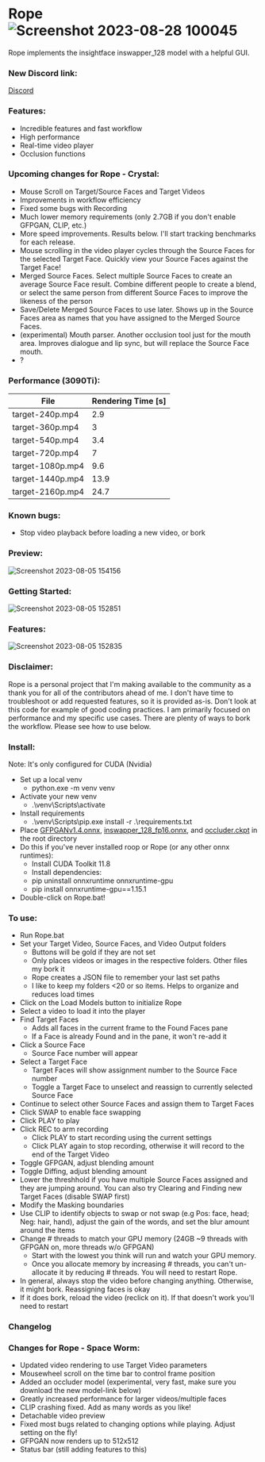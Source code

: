 # Rope![Screenshot 2023-08-28 100045](https://github.com/Hillobar/Rope/assets/63615199/06dc477d-d479-4d70-9ff3-03b7d8f12b7b)

Rope implements the insightface inswapper_128 model with a helpful GUI.
### New Discord link: ###
[Discord](https://discord.gg/EcdVAFJzqp)

### Features: ###
* Incredible features and fast workflow
* High performance
* Real-time video player
* Occlusion functions

### Upcoming changes for Rope - Crystal: ###
* Mouse Scroll on Target/Source Faces and Target Videos
* Improvements in workflow efficiency
* Fixed some bugs with Recording
* Much lower memory requirements (only 2.7GB if you don't enable GFPGAN, CLIP, etc.)
* More speed improvements. Results below. I'll start tracking benchmarks for each release.
* Mouse scrolling in the video player cycles through the Source Faces for the selected Target Face. Quickly view your Source Faces against the Target Face!
* Merged Source Faces. Select multiple Source Faces to create an average Source Face result. Combine different people to create a blend, or select the same person from different Source Faces to improve the likeness of the person
* Save/Delete Merged Source Faces to use later. Shows up in the Source Faces area as names that you have assigned to the Merged Source Faces.
* (experimental) Mouth parser. Another occlusion tool just for the mouth area. Improves dialogue and lip sync, but will replace the Source Face mouth.
* ?

### Performance (3090Ti): ###
| File | Rendering Time [s] |
| --- | --- |
| target-240p.mp4 | 2.9 |
| target-360p.mp4 | 3 |
| target-540p.mp4 | 3.4 |
| target-720p.mp4 | 7 |
| target-1080p.mp4 | 9.6 |
| target-1440p.mp4 | 13.9 |
| target-2160p.mp4 | 24.7 |


### Known bugs: ### 
* Stop video playback before loading a new video, or bork

### Preview: ###
![Screenshot 2023-08-05 154156](https://github.com/Hillobar/Rope/assets/63615199/921698ab-af0e-43ca-b669-a2b2537d5c0f)
### Getting Started: ###
![Screenshot 2023-08-05 152851](https://github.com/Hillobar/Rope/assets/63615199/68b4ec4e-615f-4fd6-9215-f5a2ae8314b4)
### Features: ###
![Screenshot 2023-08-05 152835](https://github.com/Hillobar/Rope/assets/63615199/4e64237e-7d0f-4a83-a738-64b0df206766)

### Disclaimer: ###
Rope is a personal project that I'm making available to the community as a thank you for all of the contributors ahead of me. I don't have time to troubleshoot or add requested features, so it is provided as-is. Don't look at this code for example of good coding practices. I am primarily focused on performance and my specific use cases. There are plenty of ways to bork the workflow. Please see how to use below.

### Install: ###
Note: It's only configured for CUDA (Nvidia)
* Set up a local venv
  * python.exe -m venv venv
* Activate your new venv
  * .\venv\Scripts\activate
* Install requirements
  * .\venv\Scripts\pip.exe install -r .\requirements.txt
* Place [GFPGANv1.4.onnx](https://github.com/Hillobar/Rope/releases/download/Space_Worm/GFPGANv1.4.onnx), [inswapper_128_fp16.onnx](https://github.com/Hillobar/Rope/releases/download/Space_Worm/inswapper_128.fp16.onnx), and [occluder.ckpt](https://github.com/Hillobar/Rope/releases/download/Space_Worm/occluder.ckpt) in the root directory
* Do this if you've never installed roop or Rope (or any other onnx runtimes):
  * Install CUDA Toolkit 11.8
  * Install dependencies:
  * pip uninstall onnxruntime onnxruntime-gpu
  * pip install onnxruntime-gpu==1.15.1
* Double-click on Rope.bat!

### To use: ###
* Run Rope.bat
* Set your Target Video, Source Faces, and Video Output folders
  * Buttons will be gold if they are not set
  * Only places videos or images in the respective folders. Other files my bork it
  * Rope creates a JSON file to remember your last set paths
  * I like to keep my folders <20 or so items. Helps to organize and reduces load times
* Click on the Load Models button to initialize Rope
* Select a video to load it into the player
* Find Target Faces
  * Adds all faces in the current frame to the Found Faces pane
  * If a Face is already Found and in the pane, it won't re-add it
* Click a Source Face
  * Source Face number will appear
* Select a Target Face
  * Target Faces will show assignment number to the Source Face number
  * Toggle a Target Face to unselect and reassign to currently selected Source Face
* Continue to select other Source Faces and assign them to Target Faces
* Click SWAP to enable face swapping
* Click PLAY to play
* Click REC to arm recording
  * Click PLAY to start recording using the current settings
  * Click PLAY again to stop recording, otherwise it will record to the end of the Target Video
* Toggle GFPGAN, adjust blending amount
* Toggle Diffing, adjust blending amount
* Lower the threshhold if you have multiple Source Faces assigned and they are jumping around. You can also try Clearing and Finding new Target Faces (disable SWAP first)
* Modify the Masking boundaries
* Use CLIP to identify objects to swap or not swap (e.g Pos: face, head; Neg: hair, hand), adjust the gain of the words, and set the blur amount around the items
* Change # threads to match your GPU memory (24GB ~9 threads with GFPGAN on, more threads w/o GFPGAN)
  * Start with the lowest you think will run and watch your GPU memory.
  * Once you allocate memory by increasing # threads, you can't un-allocate it by reducing # threads. You will need to restart Rope.
* In general, always stop the video before changing anything. Otherwise, it might bork. Reassigning faces is okay
* If it does bork, reload the video (reclick on it). If that doesn't work you'll need to restart

### Changelog ###
### Changes for Rope - Space Worm: ###
* Updated video rendering to use Target Video parameters
* Mousewheel scroll on the time bar to control frame position
* Added an occluder model (experimental, very fast, make sure you download the new model-link below)
* Greatly increased performance for larger videos/multiple faces
* CLIP crashing fixed. Add as many words as you like!
* Detachable video preview
* Fixed most bugs related to changing options while playing. Adjust setting on the fly!
* GFPGAN now renders up to 512x512
* Status bar (still adding features to this)
  
